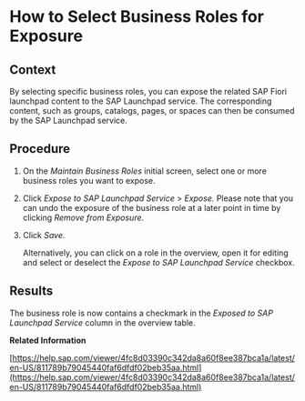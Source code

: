 <!-- copyce64baa114b543e2b7927e2ab7d5a1e6 -->

# How to Select Business Roles for Exposure



## Context

By selecting specific business roles, you can expose the related SAP Fiori launchpad content to the SAP Launchpad service. The corresponding content, such as groups, catalogs, pages, or spaces can then be consumed by the SAP Launchpad service.



<a name="copyce64baa114b543e2b7927e2ab7d5a1e6__steps_wps_vqm_ypb"/>

## Procedure

1.  On the *Maintain Business Roles* initial screen, select one or more business roles you want to expose.

2.  Click *Expose to SAP Launchpad Service* \> *Expose.* Please note that you can undo the exposure of the business role at a later point in time by clicking *Remove from Exposure*.

3.  Click *Save.*

    Alternatively, you can click on a role in the overview, open it for editing and select or deselect the *Expose to SAP Launchpad Service* checkbox.




<a name="copyce64baa114b543e2b7927e2ab7d5a1e6__result_msh_qrm_ypb"/>

## Results

The business role is now contains a checkmark in the *Exposed to SAP Launchpad Service* column in the overview table.

**Related Information**  


[https://help.sap.com/viewer/4fc8d03390c342da8a60f8ee387bca1a/latest/en-US/811789b79045440faf6dfdf02beb35aa.html](https://help.sap.com/viewer/4fc8d03390c342da8a60f8ee387bca1a/latest/en-US/811789b79045440faf6dfdf02beb35aa.html)

